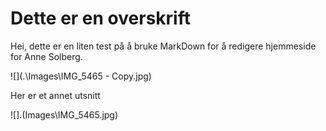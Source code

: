 # Dette er en overskrift



Hei, dette er en liten test på å bruke MarkDown for å redigere hjemmeside for Anne Solberg.



![](.\Images\IMG_5465 - Copy.jpg)

Her er et annet utsnitt



![].\(Images\IMG_5465.jpg)
